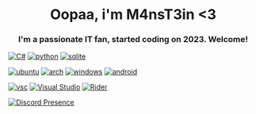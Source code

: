 <h1 align="center">Oopaa, i'm M4nsT3in <3</h1>
<h3 align="center">I'm a passionate IT fan, started coding on 2023. Welcome!</h3>

[![C#](https://img.shields.io/badge/c%23-%23239120.svg?style=for-the-badge&logo=csharp&logoColor=white)](https://learn.microsoft.com/pt-br/dotnet/csharp/)
[![python](https://img.shields.io/badge/Python-3776AB?style=for-the-badge&logo=python&logoColor=white)](https://www.python.org/)
[![sqlite](https://img.shields.io/badge/SQLite-07405E?style=for-the-badge&logo=sqlite&logoColor=white)](https://www.sqlite.org/)

[![ubuntu](https://img.shields.io/badge/Ubuntu-E95420?style=for-the-badge&logo=ubuntu&logoColor=white)](https://ubuntu.com/)
[![arch](https://img.shields.io/badge/Arch%20Linux-1793D1?logo=arch-linux&logoColor=fff&style=for-the-badge)](https://archlinux.org/)
[![windows](https://img.shields.io/badge/Windows-0078D6?style=for-the-badge&logo=windows&logoColor=white)](https://www.microsoft.com/pt-br/windows/)
[![android](https://img.shields.io/badge/Android-3DDC84?style=for-the-badge&logo=android&logoColor=white)](https://www.android.com/intl/pt_br/)

[![vsc](https://img.shields.io/badge/Visual_Studio_Code-0078D4?style=for-the-badge&logo=visual%20studio%20code&logoColor=white)](https://code.visualstudio.com/)
[![Visual Studio](https://img.shields.io/badge/Visual%20Studio-5C2D91.svg?style=for-the-badge&logo=visual-studio&logoColor=white)](https://visualstudio.microsoft.com/)
[![Rider](https://img.shields.io/badge/Rider-000000.svg?style=for-the-badge&logo=Rider&logoColor=white&color=black&labelColor=crimson)](https://www.jetbrains.com/pt-br/rider/)

[![Discord Presence](https://lanyard.cnrad.dev/api/418824536570593280)](https://discord.com/users/418824536570593280)


